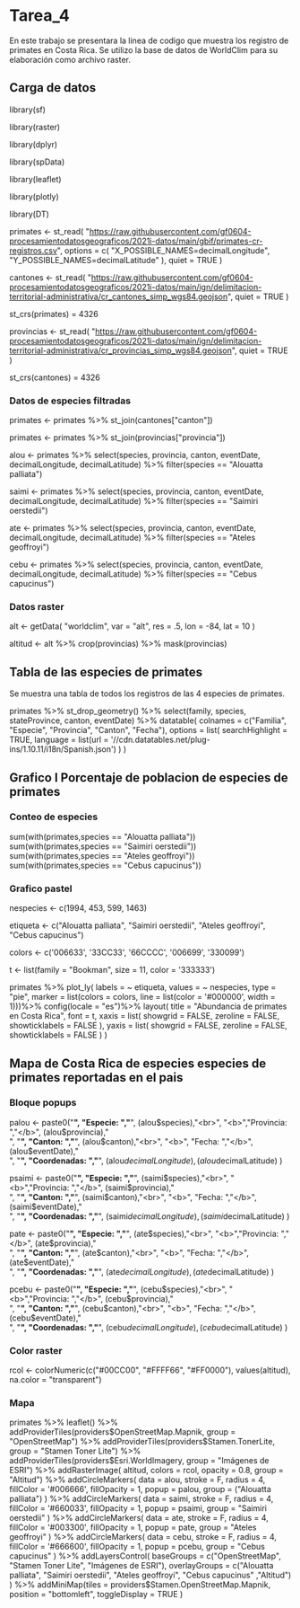 # Tarea_4

En este trabajo se presentara la linea de codigo que muestra los registro de primates en Costa Rica. Se utilizo la base de datos de WorldClim para su elaboración como archivo raster.

## Carga de datos 

library(sf)

library(raster)

library(dplyr)

library(spData)

library(leaflet)

library(plotly)

library(DT)



primates <-
  st_read(
    "https://raw.githubusercontent.com/gf0604-procesamientodatosgeograficos/2021i-datos/main/gbif/primates-cr-registros.csv",
    options = c(
      "X_POSSIBLE_NAMES=decimalLongitude",
      "Y_POSSIBLE_NAMES=decimalLatitude"
    ),
    quiet = TRUE
  )
  
  
  
cantones <-
  st_read(
    "https://raw.githubusercontent.com/gf0604-procesamientodatosgeograficos/2021i-datos/main/ign/delimitacion-territorial-administrativa/cr_cantones_simp_wgs84.geojson",
  quiet = TRUE
    )
  
  
st_crs(primates) = 4326
  
  
  
provincias <-
  st_read(
    "https://raw.githubusercontent.com/gf0604-procesamientodatosgeograficos/2021i-datos/main/ign/delimitacion-territorial-administrativa/cr_provincias_simp_wgs84.geojson",
    quiet = TRUE
  )
  
  
 st_crs(cantones) = 4326
  
 
 
### Datos de especies filtradas


primates <-
  primates %>%
  st_join(cantones["canton"])
  
  
  
primates <-
  primates %>%
  st_join(provincias["provincia"])
  
  
  
alou <- primates %>%
  select(species,
         provincia,
         canton,
         eventDate,
         decimalLongitude,
         decimalLatitude) %>%
  filter(species == "Alouatta palliata")
  
  
  
saimi <- primates %>%
  select(species,
         provincia,
         canton,
         eventDate,
         decimalLongitude,
         decimalLatitude) %>%
  filter(species == "Saimiri oerstedii")
  
  
  
ate <- primates %>%
  select(species,
         provincia,
         canton,
         eventDate,
         decimalLongitude,
         decimalLatitude) %>%
  filter(species == "Ateles geoffroyi")
  
  
  
cebu <- primates %>%
  select(species,
         provincia,
         canton,
         eventDate,
         decimalLongitude,
         decimalLatitude) %>%
  filter(species == "Cebus capucinus")
  
  
  
  ### Datos raster
 
 
alt <- getData(
  "worldclim",
  var = "alt",
  res = .5,
  lon = -84,
  lat = 10
)



altitud <-
  alt %>%
  crop(provincias) %>%
  mask(provincias)
  
  
  ## Tabla de las especies de primates
  
 
  Se muestra una tabla de todos los registros de las 4 especies de primates.
  
  
  primates %>%
  st_drop_geometry() %>%
  select(family, species, stateProvince, canton, eventDate) %>%
  datatable(
    colnames = c("Familia", "Especie", "Provincia", "Canton", "Fecha"),
    options = list(
      searchHighlight = TRUE,
      language = list(url = '//cdn.datatables.net/plug-ins/1.10.11/i18n/Spanish.json')
    )
  )
  
  
  ## Grafico I Porcentaje de poblacion de especies de primates
  
  
 ### Conteo de especies
  
sum(with(primates,species == "Alouatta palliata"))
sum(with(primates,species == "Saimiri oerstedii"))
sum(with(primates,species == "Ateles geoffroyi"))
sum(with(primates,species == "Cebus capucinus"))


### Grafico pastel

nespecies <- c(1994, 453, 599, 1463)

etiqueta <- c("Alouatta palliata",
              "Saimiri oerstedii",
              "Ateles geoffroyi",
              "Cebus capucinus")

colors <- c('006633', '33CC33',
            '66CCCC', '006699',
            '330099')

t <- list(family = "Bookman",
          size = 11,
          color = '333333')

primates %>%
  plot_ly(
    labels = ~ etiqueta,
    values = ~ nespecies,
    type = "pie",
    marker = list(colors = colors,
                  line = list(color = '#000000', width = 1)))%>%
  config(locale = "es")%>%
  layout(
    title = "Abundancia de primates en Costa Rica",
    font = t,
    xaxis = list(
      showgrid = FALSE,
      zeroline = FALSE,
      showticklabels = FALSE
    ),
    yaxis = list(
      showgrid = FALSE,
      zeroline = FALSE,
      showticklabels = FALSE
    )
  )


## Mapa de Costa Rica de especies especies de primates reportadas en el pais

### Bloque popups 

palou <- paste0("<b>", "Especie: ","</b>",
                  (alou$species),"<br>",
                  "<b>","Provincia: ","</b>",
                  (alou$provincia),"<br>",
                  "<b>", "Canton: ","</b>",
                  (alou$canton),"<br>",
                  "<b>", "Fecha: ","</b>",
                  (alou$eventDate),"<br>",
                  "<b>", "Coordenadas: ","</b>",
                  (alou$decimalLongitude),
                  (alou$decimalLatitude)
)
                  
psaimi <- paste0("<b>", "Especie: ","</b>",
                  (saimi$species),"<br>",
                  "<b>","Provincia: ","</b>",
                  (saimi$provincia),"<br>",
                  "<b>", "Canton: ","</b>",
                  (saimi$canton),"<br>",
                  "<b>", "Fecha: ","</b>",
                  (saimi$eventDate),"<br>",
                  "<b>", "Coordenadas: ","</b>",
                  (saimi$decimalLongitude),
                  (saimi$decimalLatitude)
)


pate <- paste0("<b>", "Especie: ","</b>",
                   (ate$species),"<br>",
                   "<b>","Provincia: ","</b>",
                   (ate$provincia),"<br>",
                   "<b>", "Canton: ","</b>",
                   (ate$canton),"<br>",
                   "<b>", "Fecha: ","</b>",
                   (ate$eventDate),"<br>",
                   "<b>", "Coordenadas: ","</b>",
                   (ate$decimalLongitude),
                   (ate$decimalLatitude)
  )

pcebu <- paste0("<b>", "Especie: ","</b>",
                   (cebu$species),"<br>",
                   "<b>","Provincia: ","</b>",
                   (cebu$provincia),"<br>",
                   "<b>", "Canton: ","</b>",
                   (cebu$canton),"<br>",
                   "<b>", "Fecha: ","</b>",
                   (cebu$eventDate),"<br>",
                   "<b>", "Coordenadas: ","</b>",
                   (cebu$decimalLongitude),
                   (cebu$decimalLatitude)
  )
  
  ### Color raster
  
  rcol <- colorNumeric(c("#00CC00", "#FFFF66", "#FF0000"),
                       values(altitud),
                       na.color = "transparent")


 ### Mapa
  
 primates %>%
    leaflet() %>%
    addProviderTiles(providers$OpenStreetMap.Mapnik, 
                     group = "OpenStreetMap") %>%
    addProviderTiles(providers$Stamen.TonerLite, 
                     group = "Stamen Toner Lite") %>%
    addProviderTiles(providers$Esri.WorldImagery, 
                     group = "Imágenes de ESRI") %>%
    addRasterImage(
      altitud, 
      colors = rcol, 
      opacity = 0.8,
      group = "Altitud") %>%
    addCircleMarkers(
      data = alou,
      stroke = F,
      radius = 4,
      fillColor = '#006666',
      fillOpacity = 1,
      popup = palou,
      group = ("Alouatta palliata")
    ) %>%
    addCircleMarkers(
      data = saimi,
      stroke = F,
      radius = 4,
      fillColor = '#660033',
      fillOpacity = 1,
      popup = psaimi,
      group = "Saimiri oerstedii"
    ) %>%
    addCircleMarkers(
      data = ate,
      stroke = F,
      radius = 4,
      fillColor = '#003300',
      fillOpacity = 1,
      popup = pate,
      group = "Ateles geoffroyi"
    ) %>%
    addCircleMarkers(
      data = cebu,
      stroke = F,
      radius = 4,
      fillColor = '#666600',
      fillOpacity = 1,
      popup = pcebu,
      group = "Cebus capucinus"
    ) %>%
    addLayersControl(
      baseGroups = c("OpenStreetMap", "Stamen Toner Lite", 
                     "Imágenes de ESRI"),
      overlayGroups = c("Alouatta palliata", "Saimiri oerstedii", 
                        "Ateles geoffroyi", "Cebus capucinus"
                        ,"Altitud")
    ) %>%
    addMiniMap(tiles = providers$Stamen.OpenStreetMap.Mapnik,
               position = "bottomleft",
               toggleDisplay = TRUE
    )
